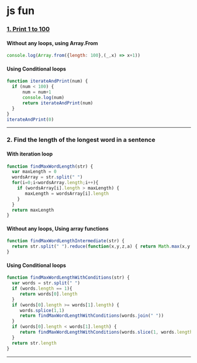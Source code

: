 # js fun

### [1. Print 1 to 100](https://github.com/nevin/jsfun/tree/master/1.%20Print%201%20to%20100) 
#### Without any loops, using Array.From
```javascript
console.log(Array.from({length: 100},(_,x) => x+1))
```
#### Using Conditional loops 
```javascript
function iterateAndPrint(num) {
  if (num < 100) {
	  num = num+1
	  console.log(num)
	  return iterateAndPrint(num)
  }
}
iterateAndPrint(0)
```
---
### 2. Find the length of the longest word in a sentence
#### With iteration loop
```javascript
function findMaxWordLength(str) {
  var maxLength = 0
  wordsArray = str.split(" ")
  for(i=0;i<wordsArray.length;i++){
    if (wordsArray[i].length > maxLength) {
       maxLength = wordsArray[i].length
    }
  }
  return maxLength
}
```
#### Without any loops, Using array functions
```javascript
function findMaxWordLengthIntermediate(str) {
  return str.split(" ").reduce(function(x,y,z,a) { return Math.max(x,y.length)},0)
}
```
#### Using Conditional loops 
```javascript
function findMaxWordLengthWithConditions(str) {
  var words = str.split(" ")
  if (words.length == 1){
     return words[0].length
  }
  if (words[0].length >= words[1].length) {
     words.splice(1,1)
     return findMaxWordLengthWithConditions(words.join(" "))
  }
  if (words[0].length < words[1].length) {
     return findMaxWordLengthWithConditions(words.slice(1, words.length).join(" "))
  }
  return str.length
}
```
---
